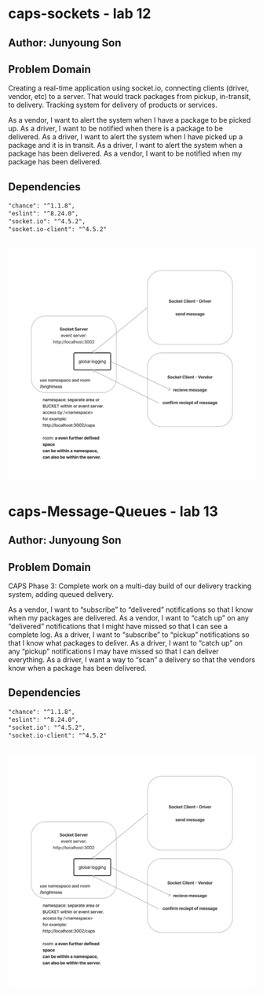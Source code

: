 # caps-sockets - lab 12

## Author: Junyoung Son

## Problem Domain

  Creating a real-time application using socket.io, connecting clients (driver, vendor, etc) to a server. That would track packages from pickup, in-transit, to delivery. Tracking system for delivery of products or services.

As a vendor, I want to alert the system when I have a package to be picked up.
As a driver, I want to be notified when there is a package to be delivered.
As a driver, I want to alert the system when I have picked up a package and it is in transit.
As a driver, I want to alert the system when a package has been delivered.
As a vendor, I want to be notified when my package has been delivered.

## Dependencies

    "chance": "^1.1.8",
    "eslint": "^8.24.0",
    "socket.io": "^4.5.2",
    "socket.io-client": "^4.5.2"

## ![UML:](/Diagram%20-%20Untitled.png)

<!-- ## [Heroku:]() -->

# caps-Message-Queues - lab 13

## Author: Junyoung Son

## Problem Domain

  CAPS Phase 3: Complete work on a multi-day build of our delivery tracking system, adding queued delivery.

As a vendor, I want to “subscribe” to “delivered” notifications so that I know when my packages are delivered.
As a vendor, I want to “catch up” on any “delivered” notifications that I might have missed so that I can see a complete log.
As a driver, I want to “subscribe” to “pickup” notifications so that I know what packages to deliver.
As a driver, I want to “catch up” on any “pickup” notifications I may have missed so that I can deliver everything.
As a driver, I want a way to “scan” a delivery so that the vendors know when a package has been delivered.

## Dependencies

    "chance": "^1.1.8",
    "eslint": "^8.24.0",
    "socket.io": "^4.5.2",
    "socket.io-client": "^4.5.2"

## ![UML:](/Diagram%20-%20Untitled.png)

<!-- ## [Heroku:]() -->
